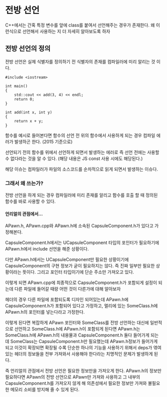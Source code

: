 # 전방 선언

C++에서는 간혹 특정 변수를 앞에 class를 붙여서 선언해주는 경우가 존재한다. 왜 이런식으로 선언해서 사용하는 지 더 자세히 알아보도록 하자

## 전방 선언의 정의

전방 선언은 실제 식별자를 정의하기 전 식별자의 존재를 컴파일러에 미리 알리는 것 이다.

```
#include <iostream>

int main()
{
    std::cout << add(3, 4) << endl;
    return 0;
}

int add(int x, int y)
{
    return x + y;
}
```

함수를 예시로 들어본다면 함수의 선언 전 위의 함수에서 사용하게 되는 경우 컴파일 에러가 발생하곤 한다. (2015 기준으로)

선언되기 전의 함수를 위에서 선언하게 되면서 발생하는 에러로 즉 선언 전에는 사용할 수 없다라는 것을 알 수 있다. (해당 내용은 JS const 사용 시에도 해당된다.)

해당 이슈는 컴파일러가 파일의 소스코드를 순차적으로 읽게 되면서 발생하는 이슈다.

### 그래서 왜 쓰는가?

전방 선언을 하게 되는 경우 컴파일러에 미리 존재를 알리고 함수를 호출 할 때 정의된 함수를 바로 사용할 수 있다.

#### 언리얼의 관점에서...

APawn.h, APawn.cpp와 APawn.h에 소속된 CapsuleComponent.h가 있다고 가정해본다.

CapsuleComponent.h에서는 UCapsuleComponent 타입의 포인터가 필요하기에 APawn.h에서 include 선언을 해준 상황이다.

다만 APawn.h에서는 UCapsuleComponent만 필요한 상황이기에 CapsuleComponent의 구현 정보가 굳이 필요하지는 않다. 즉 진짜 일부만 필요한 상황이라는 뜻이다. 그리고 포인터 타입이기에 단순 주소만 가져오고 있다.

이렇게 되면 APawn.cpp에 최종적으로 CapsuleComponent.h가 포함되게 설정이 되는데 다른 파일에 들어갈 때랑 어떤 것이 다른가에 대해 알아보자

헤더의 경우 다른 파일에 포함되도록 디자인 되어있는데 APawn.h에 CapsuleComponent.h가 포함되어 있다고 가정하고, 멀리에 있는 SomeClass.h에 APawn.h의 포인터를 넣는다라고 가정한다.

이렇게 된다면 복잡하게 APawn 포인터와 SomeClass를 전방 선언하는 대신에 일반적으로 선언하고 SomeClass.h에 APawn.h이 포함되게 된다면 APawn.h는 SomeClass.h에 APawn.h의 내용물과 CapsuleComponent.h 둘다 들어가게 되는데 SomeClass는 CapsuleComponent.h만 필요했는데 APawn.h정보가 들어가게 되고 이것이 확장되면 확장될 수록 단순한 하나의 기능을 사용하기 위해서 deps가 엮여있는 헤더의 정보들을 전부 가져와서 사용해야 한다라는 치명적인 문제가 발생하게 된다.

즉 언리얼의 관점에서 전방 선언은 필요한 정보만을 가져오게 한다. APawn.h의 정보만 필요하다면 APawn의 전방 선언으로 APawn만 가져와 사용하고 그 내부의 CapsuleComponent.h를 가져오지 않게 해 의존성에서 필요한 정보만 가져와 불필요한 메모리 소비를 방지해 줄 수 있게 된다.
